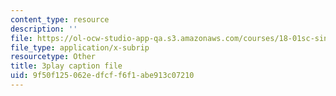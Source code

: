 ```yaml
---
content_type: resource
description: ''
file: https://ol-ocw-studio-app-qa.s3.amazonaws.com/courses/18-01sc-single-variable-calculus-fall-2010/9f50f125062edfcff6f1abe913c07210_HgEqXhsIq_g.srt
file_type: application/x-subrip
resourcetype: Other
title: 3play caption file
uid: 9f50f125-062e-dfcf-f6f1-abe913c07210
---
```

